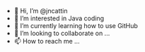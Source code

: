 - 👋 Hi, I’m @jncattin
- 👀 I’m interested in Java coding
- 🌱 I’m currently learning how to use GitHub
- 💞️ I’m looking to collaborate on ...
- 📫 How to reach me ...

<!---
jncattin/jncattin is a ✨ special ✨ repository because its `README.md` (this file) appears on your GitHub profile.
You can click the Preview link to take a look at your changes.
--->
